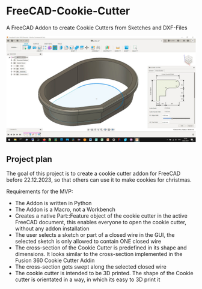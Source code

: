 # FreeCAD-Cookie-Cutter
A FreeCAD Addon to create Cookie Cutters from Sketches and DXF-Files

![](images/fusion-360-cookie-cutter-addin.png)

## Project plan

The goal of this project is to create a cookie cutter addon for FreeCAD before 22.12.2023, so that others can use it to make cookies for christmas.

Requirements for the MVP:
- The Addon is written in Python
- The Addon is a Macro, not a Workbench
- Creates a native Part::Feature object of the cookie cutter in the active FreeCAD document, this enables everyone to open the cookie cutter, without any addon installation
- The user selects a sketch or part of a closed wire in the GUI, the selected sketch is only allowed to contain ONE closed wire
- The cross-section of the Cookie Cutter is predefined in its shape and dimensions. It looks similar to the cross-section implemented in the Fusion 360 Cookie Cutter Addin
- The cross-section gets swept along the selected closed wire
- The cookie cutter is intended to be 3D printed. The shape of the Cookie cutter is orientated in a way, in which its easy to 3D print it
